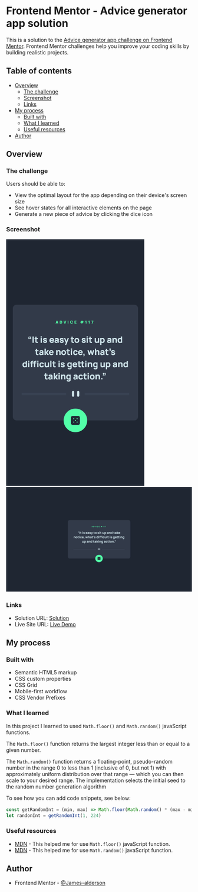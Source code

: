 # Frontend Mentor - Advice generator app solution

This is a solution to the [Advice generator app challenge on Frontend Mentor](https://www.frontendmentor.io/challenges/advice-generator-app-QdUG-13db). Frontend Mentor challenges help you improve your coding skills by building realistic projects.

## Table of contents

- [Overview](#overview)
  - [The challenge](#the-challenge)
  - [Screenshot](#screenshot)
  - [Links](#links)
- [My process](#my-process)
  - [Built with](#built-with)
  - [What I learned](#what-i-learned)
  - [Useful resources](#useful-resources)
- [Author](#author)

## Overview

### The challenge

Users should be able to:

- View the optimal layout for the app depending on their device's screen size
- See hover states for all interactive elements on the page
- Generate a new piece of advice by clicking the dice icon

### Screenshot

![](./assets/screenshots/mobile-design.png)
![](./assets/screenshots/desktop-design.png)

### Links

- Solution URL: [Solution](#)
- Live Site URL: [Live Demo](#)

## My process

### Built with

- Semantic HTML5 markup
- CSS custom properties
- CSS Grid
- Mobile-first workflow
- CSS Vendor Prefixes

### What I learned

In this project I learned to used `Math.floor()` and `Math.random()` javaScript functions.

The `Math.floor()` function returns the largest integer less than or equal to a given number. 

The `Math.random()` function returns a floating-point, pseudo-random number in the range 0 to less than 1 (inclusive of 0, but not 1) with approximately uniform distribution over that range — which you can then scale to your desired range. The implementation selects the initial seed to the random number generation algorithm

To see how you can add code snippets, see below:

```js
const getRandomInt = (min, max) => Math.floor(Math.random() * (max - min) + min)
let randonInt = getRandomInt(1, 224)
```

### Useful resources

- [MDN](https://developer.mozilla.org/en-US/docs/Web/JavaScript/Reference/Global_Objects/Math/floor) - This helped me for use `Math.floor()` javaScript function.
- [MDN](https://developer.mozilla.org/en-US/docs/Web/JavaScript/Reference/Global_Objects/Math/random) - This helped me for use `Math.random()` javaScript function.

## Author

- Frontend Mentor - [@James-alderson](https://www.frontendmentor.io/profile/James-alderson)
